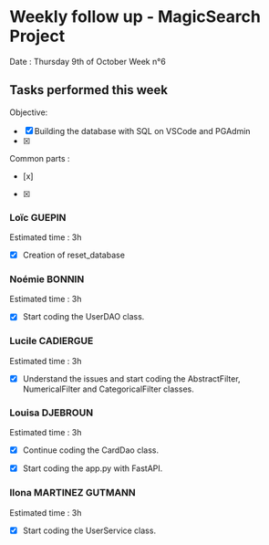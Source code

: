 # Weekly follow up - MagicSearch Project


Date : Thursday 9th of October
Week n°6


## Tasks performed this week


Objective:
- [x] Building the database with SQL on VSCode and PGAdmin
- [x] 
Common parts :
- [x] 
- [x] 




### Loïc GUEPIN
Estimated time : 3h
- [x] Creation of reset_database


### Noémie BONNIN
Estimated time : 3h
- [x] Start coding the UserDAO class.


### Lucile CADIERGUE
Estimated time : 3h
- [x] Understand the issues and start coding the AbstractFilter, NumericalFilter and CategoricalFilter classes.


### Louisa DJEBROUN
Estimated time : 3h
- [x] Continue coding the CardDao class.
- [x] Start coding the app.py with FastAPI.


### Ilona MARTINEZ GUTMANN
Estimated time : 3h
- [x] Start coding the UserService class.

